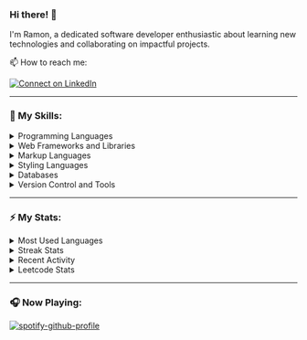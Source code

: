 ### Hi there! 👋

I'm Ramon, a dedicated software developer enthusiastic about learning new technologies and collaborating on impactful projects.

📫 How to reach me:

[![Connect on LinkedIn](https://img.shields.io/badge/--linkedin?label=LinkedIn&logo=LinkedIn&style=social)](https://www.linkedin.com/in/ramon-barros-095b0b72/)

<hr>

### 🎯 My Skills:

<details>
  <summary>Programming Languages</summary>
  </br>

![JavaScript](https://img.shields.io/badge/JavaScript-323330?style=for-the-badge&logo=javascript&logoColor=F7DF1E)

![Python](https://img.shields.io/badge/Python-3776AB?style=for-the-badge&logo=python&logoColor=white)

![PHP](https://img.shields.io/badge/PHP-777BB4?style=for-the-badge&logo=php&logoColor=white)

</details>

<details>
  <summary>Web Frameworks and Libraries</summary>
  </br>

![React](https://img.shields.io/badge/React-20232A?style=for-the-badge&logo=react&logoColor=61DAFB) ![Reactive_Native](https://img.shields.io/badge/React_Native-20232A?style=for-the-badge&logo=react&logoColor=61DAFB) ![Next_JS](https://img.shields.io/badge/next.js-000000?style=for-the-badge&logo=nextdotjs&logoColor=white) ![Redux](https://img.shields.io/badge/Redux-593D88?style=for-the-badge&logo=redux&logoColor=white)

![Angular](https://img.shields.io/badge/Angular-DD0031?style=for-the-badge&logo=angular&logoColor=white)

![Flask](https://img.shields.io/badge/Flask-000000?style=for-the-badge&logo=flask&logoColor=white)

![Express](https://img.shields.io/badge/Express.js-000000?style=for-the-badge&logo=express&logoColor=white)

![Tailwind](https://img.shields.io/badge/Tailwind_CSS-38B2AC?style=for-the-badge&logo=tailwind-css&logoColor=white) ![Bootstrap](https://img.shields.io/badge/Bootstrap-563D7C?style=for-the-badge&logo=bootstrap&logoColor=white)

![Mocha](https://img.shields.io/badge/mocha.js-323330?style=for-the-badge&logo=mocha&logoColor=Brown)

![Wordpress](https://img.shields.io/badge/Wordpress-21759B?style=for-the-badge&logo=wordpress&logoColor=white)

</details>

<details>
  <summary>Markup Languages</summary>
  </br>

![Html](https://img.shields.io/badge/HTML5-E34F26?style=for-the-badge&logo=html5&logoColor=white)

</details>

<details>
  <summary>Styling Languages</summary>
  </br>

![Bootstrap](https://img.shields.io/badge/CSS3-1572B6?style=for-the-badge&logo=css3&logoColor=white) ![Bootstrap](https://img.shields.io/badge/Sass-CC6699?style=for-the-badge&logo=sass&logoColor=white)

</details>

<details>
  <summary>Databases</summary>
  </br>

![Bootstrap](https://img.shields.io/badge/MySQL-00000F?style=for-the-badge&logo=mysql&logoColor=white) ![Bootstrap](https://img.shields.io/badge/MongoDB-4EA94B?style=for-the-badge&logo=mongodb&logoColor=white)

</details>

<details>
  <summary>Version Control and Tools</summary>
  </br>

![Node_JS](https://img.shields.io/badge/Node.js-339933?style=for-the-badge&logo=nodedotjs&logoColor=white) ![Npm](https://img.shields.io/badge/npm-CB3837?style=for-the-badge&logo=npm&logoColor=white)

![Git](https://img.shields.io/badge/Git-F05032?style=for-the-badge&logo=git&logoColor=white)

![Docker](https://img.shields.io/badge/Docker-2CA5E0?style=for-the-badge&logo=docker&logoColor=white)

![Heruku](https://img.shields.io/badge/Heroku-430098?style=for-the-badge&logo=heroku&logoColor=white)

![Vercel](https://img.shields.io/badge/vercel-%23000000.svg?style=for-the-badge&logo=vercel&logoColor=white)

![Postman](https://img.shields.io/badge/Postman-FF6C37?style=for-the-badge&logo=Postman&logoColor=white)

</details>

<hr>

### ⚡ My Stats:

<!-- <details>
  <summary>GitHub Stats</summary>
  <img alt="ramonpbarros' GitHub Stats" src="https://github-readme-stats-inky-gamma.vercel.app/api?username=ramonpbarros&show_icons=true&hide_border=true&theme=dark">
</details> -->

<details>
  <summary>Most Used Languages</summary>
  <img alt="ramonpbarros' GitHub Stats" src="https://github-readme-stats-inky-gamma.vercel.app/api/top-langs/?username=ramonpbarros&layout=compact&show_icons=true&hide_border=true&theme=dark">
</details>

<details>
  <summary>Streak Stats</summary>
  <img alt="ramonpbarros' GitHub Stats" src="https://github-readme-streak-stats.herokuapp.com?user=ramonpbarros&include_all_commits=true&hide_border=true&theme=dark">
</details>

<details>
  <summary>Recent Activity</summary>

  <!--START_SECTION:activity-->

1. 🎉 Merged PR [#27](https://github.com/ramonpbarros/giftify/pull/27) in [ramonpbarros/giftify](https://github.com/ramonpbarros/giftify)
2. 💪 Opened PR [#27](https://github.com/ramonpbarros/giftify/pull/27) in [ramonpbarros/giftify](https://github.com/ramonpbarros/giftify)
3. 🎉 Merged PR [#26](https://github.com/ramonpbarros/giftify/pull/26) in [ramonpbarros/giftify](https://github.com/ramonpbarros/giftify)
4. 💪 Opened PR [#26](https://github.com/ramonpbarros/giftify/pull/26) in [ramonpbarros/giftify](https://github.com/ramonpbarros/giftify)
5. 🎉 Merged PR [#25](https://github.com/ramonpbarros/giftify/pull/25) in [ramonpbarros/giftify](https://github.com/ramonpbarros/giftify)
<!--END_SECTION:activity-->

</details>
<details>
  <summary>Leetcode Stats</summary>

  ![Leetcode Stats](https://leetcard.jacoblin.cool/ramonpbarros?ext=heatmap)

</details>

<hr>

### 🎧 Now Playing:

[![spotify-github-profile](https://spotify-github-profile.vercel.app/api/view?uid=31rknooggvhgxe7z2nsbwzamvqja&cover_image=false&theme=natemoo-re&show_offline=true&background_color=121212&interchange=false)](https://spotify-github-profile.vercel.app/api/view?uid=31rknooggvhgxe7z2nsbwzamvqja&redirect=true)
